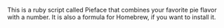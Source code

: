 This is a ruby script called Pieface that combines your favorite pie flavor with a number.
It is also a formula for Homebrew, if you want to install it.
